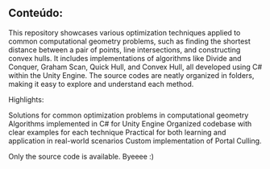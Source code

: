 
## Conteúdo:

This repository showcases various optimization techniques applied to common computational geometry problems, such as finding the shortest distance between a pair of points, line intersections, and constructing convex hulls. It includes implementations of algorithms like Divide and Conquer, Graham Scan, Quick Hull, and Convex Hull, all developed using C# within the Unity Engine. The source codes are neatly organized in folders, making it easy to explore and understand each method.

Highlights:

Solutions for common optimization problems in computational geometry
Algorithms implemented in C# for Unity Engine
Organized codebase with clear examples for each technique
Practical for both learning and application in real-world scenarios
Custom implementation of Portal Culling.

Only the source code is available.
Byeeee :)
